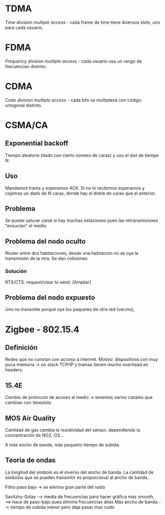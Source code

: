 # TDMA
*Time division multiple access* - cada frame de time tiene diversos slots, uno para cada usuario.
# FDMA
*Frequency division multiple access* - cada usuario usa un rango de frecuencias distinto.
# CDMA
*Code division multiple access* - cada bits se multiplexa con código ortogonal distinto.

# CSMA/CA
## Exponential backoff
Tiempo aleatorio (dado con cierto número de caras) y uso el slot de tiempo N.
## Uso
Mandamos trama y esperamos ACK. Si no lo recibimos esperamos y cojemos un dado de N caras, donde hay el doble de caras que el anterior.
## Problema
Se puede saturar canal si hay muchas estaciones pues las retransmisiones "ensucian" el medio.
## Problema del nodo oculto
Router entre dos habitaciones, desde una habitación no se oye la transmisión de la otra. Se dan colisiónes.
### Solución
RTS/CTS: request/clear to send. [Ampliar]
## Problema del nodo expuesto
Uno no transmite porqué oye los paquetes de otra red (vecino),

# Zigbee - 802.15.4
## Definición
Redes que no constan con acceso a internet. Motivo: dispositivos con muy poca memoria -> no stack TCP/IP y tramas tienen mucho overhead en headers.
## 15.4E
Cambio de protocolo de acceso al medio -> tenemos varios canales que cambian con timeslots


## MOS Air Quality
Cantidad de gas cambia la resistividad del sensor, dependiendo la concentración de NO2, O3... 

A más ancho de banda, más pequeño tiempo de subida.

## Teoria de ondas
La longitud del símbolo es el inverso del ancho de banda.
La cantidad de símbolos que se pueden transmitir es proporcional al ancho de banda.

Filtro paso bajo -> se elimina gran parte del ruido

Savitzky-Golay --> media de frecuencias para hacer gráfica más smooth, ==> hace de paso-bajo pues elimina frecuencias altas
Más ancho de banda --> tiempo de subida menor pero deja pasar mas ruido
